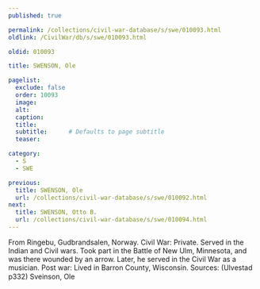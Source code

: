 ```yaml
---
published: true

permalink: /collections/civil-war-database/s/swe/010093.html
oldlink: /CivilWar/db/s/swe/010093.html

oldid: 010093

title: SWENSON, Ole

pagelist:
  exclude: false
  order: 10093
  image: 
  alt:
  caption:
  title:
  subtitle:      # Defaults to page subtitle
  teaser:

category: 
  - S 
  - SWE

previous:
  title: SWENSON, Ole
  url: /collections/civil-war-database/s/swe/010092.html  
next:
  title: SWENSON, Otto B.
  url: /collections/civil-war-database/s/swe/010094.html   
---
```

From Ringebu, Gudbrandsalen, Norway. Civil War: Private. Served in the Indian and Civil wars. Took part in the Battle of New Ulm, Minnesota, and was there wounded by an arrow. Later, he served in the Civil War as a musician. Post war: Lived in Barron County, Wisconsin. Sources: (Ulvestad p332) &#147;Sveinson, Ole&#148;